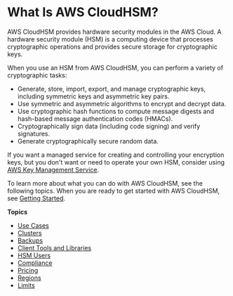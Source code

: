 # What Is AWS CloudHSM?<a name="introduction"></a>

AWS CloudHSM provides hardware security modules in the AWS Cloud\. A hardware security module \(HSM\) is a computing device that processes cryptographic operations and provides secure storage for cryptographic keys\.

When you use an HSM from AWS CloudHSM, you can perform a variety of cryptographic tasks:
+ Generate, store, import, export, and manage cryptographic keys, including symmetric keys and asymmetric key pairs\.
+ Use symmetric and asymmetric algorithms to encrypt and decrypt data\.
+ Use cryptographic hash functions to compute message digests and hash\-based message authentication codes \(HMACs\)\.
+ Cryptographically sign data \(including code signing\) and verify signatures\.
+ Generate cryptographically secure random data\.

If you want a managed service for creating and controlling your encryption keys, but you don't want or need to operate your own HSM, consider using [AWS Key Management Service](https://aws.amazon.com/kms/)\. 

To learn more about what you can do with AWS CloudHSM, see the following topics\. When you are ready to get started with AWS CloudHSM, see [Getting Started](getting-started.md)\. 

**Topics**
+ [Use Cases](use-cases.md)
+ [Clusters](clusters.md)
+ [Backups](backups.md)
+ [Client Tools and Libraries](client-tools-and-libraries.md)
+ [HSM Users](hsm-users.md)
+ [Compliance](compliance.md)
+ [Pricing](pricing.md)
+ [Regions](regions.md)
+ [Limits](limits.md)